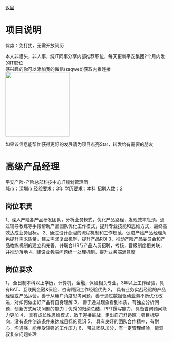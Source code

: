 [返回](../)

# 项目说明

优势：免打扰，无需开放简历

本人非猎头，非人事，纯IT同事分享内部推荐职位，每天更新平安集团2个月内发的IT职位  
感兴趣的你可以添加我的微信(zaqweb)获取内推连接  
<img src="https://github.com/zaqweb/PA-IT-JOBS/blob/master/WechatICode.jpeg"  height="200" width="200">

如果该信息能帮忙获得更好的发展请为项目点亮Star，转发给有需要的朋友

# 高级产品经理
平安产险-产险总部科技中心IT规划管理团  
城市：深圳市 经验要求：3年 学历要求：本科  招聘人数：2

## 岗位职责
1、深入产险各产品研发团队，分析业务模式，优化产品路径，发现效率瓶颈，通过辅导教练等手段帮助产品团队优化工作模式，提升专业技能和思维方式，最终高效达成业务目标。
2、通过设计合理的流程机制和工作规范，促进产险产品经理角色提升需求质量，建立需求复盘机制，提升产品ROI
3、推动产险产品委员会和产品教练机制的建立和完善，并联合HR与产品人员招聘，考核，晋级制度相关联，并推动落地
4、建设业务端问题统一处理机制，提升业务端满意度

## 岗位要求
1，	全日制本科以上学历，计算机，金融，保险相关专业，3年以上工作经验，具有BAT、互联网金融&保险、咨询顾问工作经验优先
2，	具有业务实战经验的产品经理或产品运营，善于从用户角度思考问题，善于通过数据驱动业务不断优化改进，对如何做出好产品有自身理解
3，	善于通过现象看到本质，有独立分析问题，创新方式解决问题的能力；优秀的归纳总结，PPT撰写能力，具备咨询顾问能力更加
4，	具有成长性思维模式，敢于迎接挑战，走出自己舒适区；强目标导向，没有条件创造条件来达成目标的意识
5，	具有良好的团队合作精神，有耐心，沟通强，能承受较强的工作压力
6，	带过团队加分，有一定管理经验，能驾驭复杂问题处理





